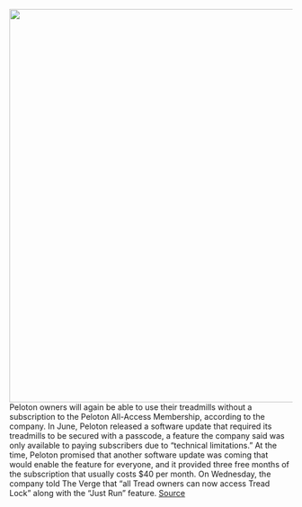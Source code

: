 <img src='https://cdn.vox-cdn.com/thumbor/G6FaaYu4BrpkmKa_TqZa88-M3yw=/0x0:2040x1360/1200x800/filters:focal(857x517:1183x843)/cdn.vox-cdn.com/uploads/chorus_image/image/69679389/akrales_190328_3240_0031.0.jpg' width='700px' /><br/>
Peloton owners will again be able to use their treadmills without a subscription to the Peloton All-Access Membership, according to the company. In June, Peloton released a software update that required its treadmills to be secured with a passcode, a feature the company said was only available to paying subscribers due to “technical limitations.” At the time, Peloton promised that another software update was coming that would enable the feature for everyone, and it provided three free months of the subscription that usually costs $40 per month. On Wednesday, the company told The Verge that “all Tread owners can now access Tread Lock” along with the “Just Run” feature.
<a href='https://www.theverge.com/2021/8/4/22609744/peloton-update-tread-plus-treadmill-lock-subscription'> Source <a/>